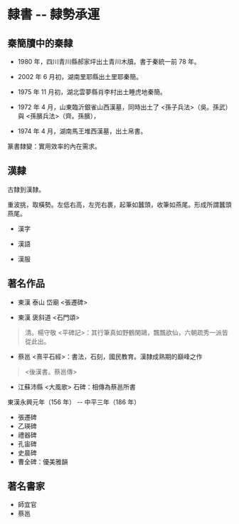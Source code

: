 # 隸書 -- 隸勢承運

## 秦簡牘中的秦隸

- 1980 年，四川青川縣郝家坪出土青川木牘。書于秦統一前 78 年。

- 2002 年 6 月初，湖南里耶縣出土里耶秦簡。

- 1975 年 11 月初，湖北雲夢縣肖李村出土睡虎地秦簡。

- 1972 年 4 月，山東臨沂銀雀山西漢墓，同時出土了 <孫子兵法>（吳。孫武） 與 <孫臏兵法>（齊。孫臏），

- 1974 年 4 月，湖南馬王堆西漢墓，出土帛書。

篆書隸變：實用效率的內在需求。

## 漢隸

古隸到漢隸。

重波挑，取橫勢。左低右高，左兜右裹，起筆如蠶頭，收筆如燕尾。形成所謂蠶頭燕尾。

- 漢字

- 漢語

- 漢服

## 著名作品

- 東漢 泰山 岱廟 <張遷碑> 

- 東漢 褒斜道 <石門頌>

> 清。楊守敬 <平碑記>：其行筆真如野鶴閑鷗，飄飄欲仙，六朝疏秀一派皆從此出。

- 蔡邕 <熹平石經>：書法，石刻，國民教育。漢隸成熟期的巔峰之作

> <後漢書。蔡邕傳>

- 江蘇沛縣 <大風歌> 石碑：相傳為蔡邕所書

東漢永興元年（156 年） -- 中平三年（186 年）

- 張遷碑
- 乙瑛碑
- 禮器碑
- 孔宙碑
- 史晨碑
- 曹全碑：優美雅韻

## 著名書家

- 師宜官
- 蔡邕
